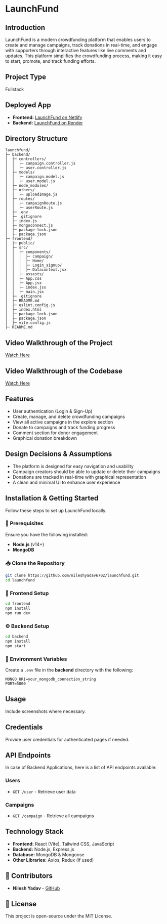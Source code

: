 # LaunchFund

## Introduction

LaunchFund is a modern crowdfunding platform that enables users to create and manage campaigns, track donations in real-time, and engage with supporters through interactive features like live comments and updates. This platform simplifies the crowdfunding process, making it easy to start, promote, and track funding efforts.

## Project Type

Fullstack

## Deployed App

- **Frontend:** [LaunchFund on Netlify](https://launchfund.netlify.app/)
- **Backend:** [LaunchFund on Render](https://launchfund.onrender.com/)

## Directory Structure

```
launchfund/
├─ backend/
│  ├─ controllers/
│  │  ├─ campaign.controller.js
│  │  ├─ user.controller.js
│  ├─ models/ 
│  │  ├─ campaign.model.js
│  │  ├─ user.model.js
│  ├─ node_modules/ 
│  ├─ others/ 
│  │  ├─ uploadImage.js
│  ├─ routes/ 
│  │  ├─ campaignRoute.js
│  │  ├─ userRoute.js
│  ├─ .env 
│  ├─ .gitignore 
│  ├─ index.js
│  ├─ mongoconnect.js
│  ├─ package-lock.json
│  ├─ package.json
├─ frontend/
│  ├─ public/ 
│  ├─ src/ 
│  │  ├─ components/
│  │  │  ├─ campaign/
│  │  │  ├─ Home/
│  │  │  ├─ Login_signup/
│  │  │  ├─ Datacontext.jsx
│  │  ├─ assests/
│  │  ├─ App.css
│  │  ├─ App.jsx
│  │  ├─ index.jsx
│  │  ├─ main.jsx
│  ├─ .gitignore
│  ├─ README.md 
│  ├─ eslint.config.js
│  ├─ index.html
│  ├─ package-lock.json
│  ├─ package.json
│  ├─ vite.config.js
├─ README.md
```

## Video Walkthrough of the Project

[Watch Here](https://www.youtube.com/watch?v=B2bxXY7XP88)

## Video Walkthrough of the Codebase

[Watch Here](https://www.youtube.com/watch?v=bTM7sRhh9fM)

## Features

- User authentication (Login & Sign-Up)
- Create, manage, and delete crowdfunding campaigns
- View all active campaigns in the explore section
- Donate to campaigns and track funding progress
- Comment section for donor engagement
- Graphical donation breakdown

## Design Decisions & Assumptions

- The platform is designed for easy navigation and usability
- Campaign creators should be able to update or delete their campaigns
- Donations are tracked in real-time with graphical representation
- A clean and minimal UI to enhance user experience

## Installation & Getting Started

Follow these steps to set up LaunchFund locally.

### 📌 Prerequisites

Ensure you have the following installed:

- **Node.js** (v14+)
- **MongoDB**

### 📥 Clone the Repository

```sh
git clone https://github.com/nileshyadav6702/launchfund.git
cd launchfund
```

### 🚀 Frontend Setup

```sh
cd frontend
npm install
npm run dev
```

### ⚙️ Backend Setup

```sh
cd backend
npm install
npm start
```

### 🎯 Environment Variables

Create a `.env` file in the **backend** directory with the following:

```env
MONGO_URI=your_mongodb_connection_string
PORT=5000
```

## Usage

Include screenshots where necessary.

## Credentials

Provide user credentials for authenticated pages if needed.

## API Endpoints

In case of Backend Applications, here is a list of API endpoints available:

### Users
- `GET /user` - Retrieve user data

### Campaigns
- `GET /campaign` - Retrieve all campaigns

## Technology Stack

- **Frontend:** React (Vite), Tailwind CSS, JavaScript
- **Backend:** Node.js, Express.js
- **Database:** MongoDB & Mongoose
- **Other Libraries:** Axios, Redux (if used)

## 👥 Contributors

- **Nilesh Yadav** - [GitHub](https://github.com/nileshyadav6702/launchfund)

## 📜 License

This project is open-source under the MIT License.

